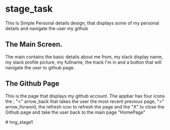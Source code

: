 # stage_task

This Is Simple Personal details design, that displays some of my personal details and navigate the user my github

## The Main Screen.
The main contains the basic details about me from, my slack display name, my slack profile picture, my fullname, the track I'm in and a button that will navigate the user to github page.

## The Github Page
This is the page that displays my github account.
The appbar  has four icons the ;
"<" arrow_back that takes the user the most recent previous page, 
">" arrow_forword, 
the refresh icon to refresh the page and 
the "X" to close the Github page and take the user back to the main page "HomePage"




#   h n g _ s t a g e 1 
 
 
